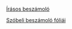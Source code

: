 [Írásos beszámoló](http://users.itk.ppke.hu/~sciar/onlab.pdf)

[Szóbeli beszámoló fóliái](http://users.itk.ppke.hu/~sciar/onlab_szlajdok.pdf)
